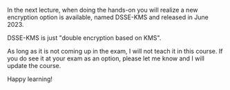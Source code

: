 In the next lecture, when doing the hands-on you will realize a new encryption option is available, named DSSE-KMS and released in June 2023.



DSSE-KMS is just "double encryption based on KMS".



As long as it is not coming up in the exam, I will not teach it in this course. If you do see it at your exam as an option, please let me know and I will update the course.



Happy learning!